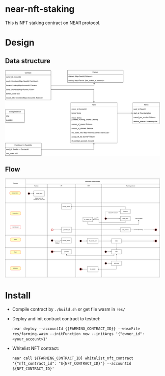# near-nft-staking

This is NFT staking contract on NEAR protocol.

# Design

## Data structure

![data](docs/Stake%20App%20Data.drawio.png)

## Flow

![flow](docs/Stake%20flow.drawio.png)

# Install

- Compile contract by ```./build.sh``` or get file wasm in ```res/```
- Deploy and init contract contract to testnet:

    ```near deploy --accountId {{FARMING_CONTRACT_ID}} --wasmFile res/farming.wasm --initFunction new --initArgs '{"owner_id": <your_account>}'```

- Whitelist NFT contract:

    ```near call ${FARMING_CONTRACT_ID} whitelist_nft_contract '{"nft_contract_id": "${NFT_CONTRACT_ID}"} --accountId ${NFT_CONTRACT_ID}'```